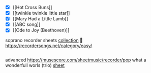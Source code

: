 - [x] [[Hot Cross Buns]]
- [x] [[twinkle twinkle little star]]
- [x] [[Mary Had a Little Lamb]]
- [x] [[ABC song]]
- [x] [[Ode to Joy (Beethoven)]]

soprano recorder sheets [collection](https://www.capotastomusic.com/soprano-recorder-sheet-music/easy.htm) 💖
https://recordersongs.net/category/easy/

```abc

```

advanced
https://musescore.com/sheetmusic/recorder/pop
what a wonderfull worls (trio) [sheet](https://musescore.com/user/68052/scores/7679429)